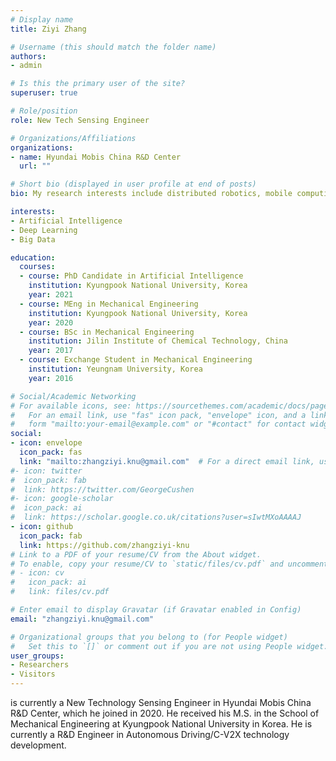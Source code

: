 ```yaml
---
# Display name
title: Ziyi Zhang

# Username (this should match the folder name)
authors:
- admin

# Is this the primary user of the site?
superuser: true

# Role/position
role: New Tech Sensing Engineer

# Organizations/Affiliations
organizations:
- name: Hyundai Mobis China R&D Center
  url: ""

# Short bio (displayed in user profile at end of posts)
bio: My research interests include distributed robotics, mobile computing and programmable matter.

interests:
- Artificial Intelligence
- Deep Learning
- Big Data

education:
  courses:
  - course: PhD Candidate in Artificial Intelligence
    institution: Kyungpook National University, Korea
    year: 2021
  - course: MEng in Mechanical Engineering
    institution: Kyungpook National University, Korea
    year: 2020
  - course: BSc in Mechanical Engineering
    institution: Jilin Institute of Chemical Technology, China
    year: 2017
  - course: Exchange Student in Mechanical Engineering
    institution: Yeungnam University, Korea
    year: 2016 

# Social/Academic Networking
# For available icons, see: https://sourcethemes.com/academic/docs/page-builder/#icons
#   For an email link, use "fas" icon pack, "envelope" icon, and a link in the
#   form "mailto:your-email@example.com" or "#contact" for contact widget.
social:
- icon: envelope
  icon_pack: fas
  link: "mailto:zhangziyi.knu@gmail.com"  # For a direct email link, use "mailto:test@example.org".
#- icon: twitter
#  icon_pack: fab
#  link: https://twitter.com/GeorgeCushen
#- icon: google-scholar
#  icon_pack: ai
#  link: https://scholar.google.co.uk/citations?user=sIwtMXoAAAAJ
- icon: github
  icon_pack: fab
  link: https://github.com/zhangziyi-knu
# Link to a PDF of your resume/CV from the About widget.
# To enable, copy your resume/CV to `static/files/cv.pdf` and uncomment the lines below.
# - icon: cv
#   icon_pack: ai
#   link: files/cv.pdf

# Enter email to display Gravatar (if Gravatar enabled in Config)
email: "zhangziyi.knu@gmail.com"

# Organizational groups that you belong to (for People widget)
#   Set this to `[]` or comment out if you are not using People widget.
user_groups:
- Researchers
- Visitors
---
```


is currently a New Technology Sensing Engineer in Hyundai Mobis China R&D Center, which he joined in 2020. He received his M.S. in the School of Mechanical Engineering at Kyungpook National University in Korea. He is currently a R&D Engineer in Autonomous Driving/C-V2X technology development.
